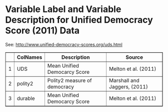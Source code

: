 # Variable Label and Variable Description for Unified Democracy Score (2011) Data
 See: <http://www.unified-democracy-scores.org/uds.html>

 <!-- html table generated in R 3.1.0 by xtable 1.7-3 package -->
<!-- Mon May 12 11:20:27 2014 -->
<TABLE border=1>
<TR> <TH>  </TH> <TH> ColNames </TH> <TH> Description </TH> <TH> Source </TH>  </TR>
  <TR> <TD align="right"> 1 </TD> <TD> UDS </TD> <TD> Mean Unified Democarcy Score </TD> <TD> Melton et al. (2011) </TD> </TR>
  <TR> <TD align="right"> 2 </TD> <TD> polity2 </TD> <TD> Polity2 measure of democracy </TD> <TD> Marshall and Jaggers, (2011) </TD> </TR>
  <TR> <TD align="right"> 3 </TD> <TD> durable </TD> <TD> Mean Unified Democarcy Score </TD> <TD> Melton et al. (2011) </TD> </TR>
   </TABLE>
